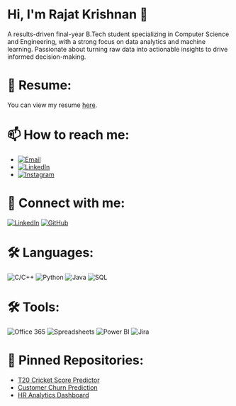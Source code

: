 # Hi, I'm Rajat Krishnan 👋
A results-driven final-year B.Tech student specializing in Computer Science and Engineering, with a strong focus on data analytics and machine learning. Passionate about turning raw data into actionable insights to drive informed decision-making.

# 📄 Resume:
You can view my resume [here](https://drive.google.com/file/d/1riPBOB44WIw-nNeal347DM_2nb0KNkdZ/view?usp=sharing).

# 📫 How to reach me:
- [![Email](https://img.shields.io/badge/Email-red?style=for-the-badge&logo=gmail&logoColor=white)](mailto:rajatkrishnan2002@gmail.com) 
- [![LinkedIn](https://img.shields.io/badge/LinkedIn-blue?style=for-the-badge&logo=linkedin&logoColor=white)](https://www.linkedin.com/in/rajatkrishnan) 
- [![Instagram](https://img.shields.io/badge/Instagram-purple?style=for-the-badge&logo=instagram&logoColor=white)](https://www.instagram.com/rajatkr_07)

# 🌟 Connect with me:
[![LinkedIn](https://img.shields.io/badge/-LinkedIn-blue?style=for-the-badge)](https://www.linkedin.com/in/rajatkrishnan)
[![GitHub](https://img.shields.io/badge/-GitHub-black?style=for-the-badge)](https://github.com/rajatkrishnan)

# 🛠️ Languages:
![C/C++](https://img.shields.io/badge/-C/C++-brightgreen?style=for-the-badge) 
![Python](https://img.shields.io/badge/-Python-blue?style=for-the-badge) 
![Java](https://img.shields.io/badge/-Java-red?style=for-the-badge) 
![SQL](https://img.shields.io/badge/-SQL-orange?style=for-the-badge)

# 🛠️ Tools:
![Office 365](https://img.shields.io/badge/-Office%20365-blue?style=for-the-badge) 
![Spreadsheets](https://img.shields.io/badge/-Spreadsheets-green?style=for-the-badge) 
![Power BI](https://img.shields.io/badge/-Power%20BI-yellow?style=for-the-badge) 
![Jira](https://img.shields.io/badge/-Jira-lightgrey?style=for-the-badge)

# 📌 Pinned Repositories:
- [T20 Cricket Score Predictor](https://github.com/rajatkrishnan/T20-Cricket-Score-Predictor)
- [Customer Churn Prediction](https://github.com/rajatkrishnan/Customer-Churn-Prediction)
- [HR Analytics Dashboard](https://github.com/rajatkrishnan/HR-Analytics-Dashboard)
